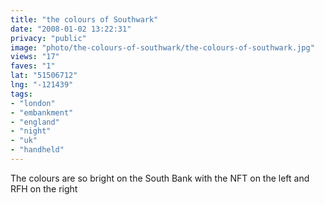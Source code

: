 ```yaml
---
title: "the colours of Southwark"
date: "2008-01-02 13:22:31"
privacy: "public"
image: "photo/the-colours-of-southwark/the-colours-of-southwark.jpg"
views: "17"
faves: "1"
lat: "51506712"
lng: "-121439"
tags:
- "london"
- "embankment"
- "england"
- "night"
- "uk"
- "handheld"
---
```

The colours are so bright on the South Bank with the NFT on the left and RFH on the right
